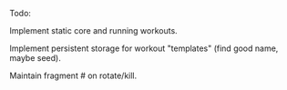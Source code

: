 Todo:

Implement static core and running workouts.

Implement persistent storage for workout "templates" (find good name, maybe seed).

Maintain fragment # on rotate/kill.
